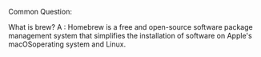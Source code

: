 Common Question:

What is brew?
A : Homebrew is a free and open-source software package management system that simplifies the installation of software on Apple's macOSoperating system and Linux.
